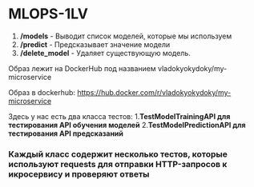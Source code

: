 # MLOPS-1LV

1. **/models** - Выводит список моделей, которые мы используем 
2. **/predict** - Предсказывает значение модели
3. **/delete_model** - Удаляет существующую модель.

Образ лежит на DockerHub под названием vladokyokydoky/my-microservice

Образ в dockerhub:
https://hub.docker.com/r/vladokyokydoky/my-microservice

Здесь у нас есть два класса тестов: 
1.**TestModelTrainingAPI для тестирования API обучения моделей**
2.**TestModelPredictionAPI для тестирования API предсказаний**

### Каждый класс содержит несколько тестов, которые используют requests для отправки HTTP-запросов к икросервису и проверяют ответы


